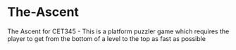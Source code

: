 # The-Ascent
The Ascent for CET345 - This is a platform puzzler game which requires the player to get from the bottom of a level to the top as fast as possible
